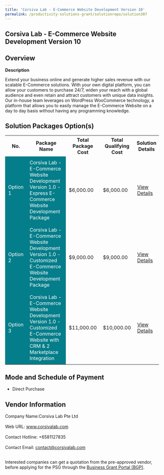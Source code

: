 ```yaml
---
title: 'Corsiva Lab - E-Commerce Website Development Version 10'
permalink: /productivity-solutions-grant/solutionrepo/solution307
---
```


## Corsiva Lab - E-Commerce Website Development Version 10

## Overview

**Description**

Extend your business online and generate higher sales revenue with our scalable E-Commerce solutions. With your own digital platform, you can allow your customers to purchase 24/7, widen your reach with a global audience and even retain and attract customers with unique data insights. Our in-house team leverages on WordPress WooCommerce technology, a platform that allows you to easily manage the E-Commerce Website on a day to day basis without having any programming knowledge.

## Solution Packages Option(s)

<table>
<tr>
<th><b>No.</b></th>
<th><b>Package Name</b></th>
<th><b>Total Package Cost</b></th>
<th><b>Total Qualifying Cost</b></th>
<th><b>Solution Details</b></th>
</tr>
<tr>
<td style='padding: 10px; background-color: #037E8A; color: #FFFFFF;'>Option 1</td>
<td style='padding: 10px; background-color: #037E8A; color: #FFFFFF;'>Corsiva Lab - E-Commerce Website Development Version 1.0  - Express E-Commerce Website Development Package</td>
<td style='padding: 10px;'>$6,000.00</td>
<td style='padding: 10px;'>$6,000.00</td>
<td style='padding: 10px;'><a href='https://www.gobusiness.gov.sg/images/psg/Desensitised_Corsiva_Annex_3_CR_wef_6_Jan_2022_Part_123.pdf' target='_blank'>View Details</a></td>
</tr>
<tr>
<td style='padding: 10px; background-color: #037E8A; color: #FFFFFF;'>Option 2</td>
<td style='padding: 10px; background-color: #037E8A; color: #FFFFFF;'>Corsiva Lab - E-Commerce Website Development Version 1.0  - Customized E-Commerce Website Development Package</td>
<td style='padding: 10px;'>$9,000.00</td>
<td style='padding: 10px;'>$9,000.00</td>
<td style='padding: 10px;'><a href='https://www.gobusiness.gov.sg/images/psg/Desensitised_Corsiva_Annex_3_CR_wef_6_Jan_2022_Part_456.pdf' target='_blank'>View Details</a></td>
</tr>
<tr>
<td style='padding: 10px; background-color: #037E8A; color: #FFFFFF;'>Option 3</td>
<td style='padding: 10px; background-color: #037E8A; color: #FFFFFF;'>Corsiva Lab - E-Commerce Website Development Version 1.0  - Customized E-Commerce Website with CRM & 2 Marketplace Integration</td>
<td style='padding: 10px;'>$11,000.00</td>
<td style='padding: 10px;'>$10,000.00</td>
<td style='padding: 10px;'><a href='https://www.gobusiness.gov.sg/images/psg/Desensitised_Corsiva_Annex_3_CR_wef_6_Jan_2022_Part_789.pdf' target='_blank'>View Details</a></td>
</tr>
</table>

## Mode and Schedule of Payment

 - Direct Purchase

## Vendor Information

 Company Name:Corsiva Lab Pte Ltd <br><br>Web URL: www.corsivalab.com <br><br>Contact Hotline: +6581127835 <br><br>Contact Email: contact@corsivalab.com <br><br>

Interested companies can get a quotation from the pre-approved vendor, before applying for the PSG through the <a href='https://www.businessgrants.gov.sg/' target='_blank' rel='noopener'>Business Grant Portal (BGP)</a>.

<script src="/jquery/resize-tables.js"></script>
